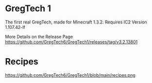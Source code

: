 # GregTech 1
The first real GregTech, made for Minecraft 1.3.2. Requires IC2 Version 1.107.42-lf

More Details on the Release Page https://github.com/GregTech6/GregTech1/releases/tag/v3.2.13801

# Recipes
https://github.com/GregTech6/GregTech1/blob/main/recipes.png
